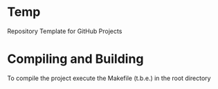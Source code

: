 # Temp
Repository Template for GitHub Projects

# Compiling and Building
To compile the project execute the Makefile (t.b.e.) in the root directory
